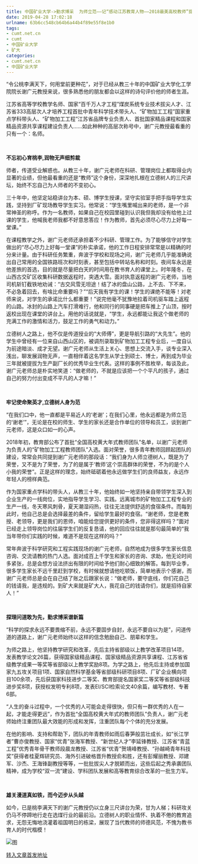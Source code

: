 ```yaml
---
title: 中国矿业大学->勤求博采  为师立范——记“感动江苏教育人物——2018最美高校教师”提名奖获得者化工学院谢广元教授 | cumt.net.cn
date: 2019-04-28 17:02:18
urlname: 63b6cc548cb64b6a44b4f89e55f8e1b0
tags: 
- cumt.net.cn
- cumt
- 中国矿业大学
- 矿大
categories:
- cumt.net.cn
- 中国矿业大学
---
```


“令公桃李满天下，何用堂前更种花”，对于已经从教三十年的中国矿业大学化工学院院长谢广元教授来说，很多熟悉他的朋友都会以这样的诗句评价他的师者生涯。

江苏省高等学校教学名师、国家“百千万人才工程”煤炭系统专业技术拔尖人才、江苏省333高层次人才培养工程首批中青年科学技术带头人、“矿物加工工程”国家重点学科带头人、“矿物加工工程”江苏省品牌专业负责人、首批国家精品课程和国家精品资源共享课程建设负责人……如此种种的高层次称号中，谢广元教授最看重的只有一个：名师。

  

**不忘初心育桃李,润物无声细剪裁**

师者，传道受业解惑也。从教三十年，谢广元老师在科研、管理岗位上都取得业内显著的业绩，但他最看重的还是“教师”这个身份，深深地扎根在立德树人的三尺讲坛，始终不忘自己为人师者的不变初心。

三十年中，他坚定站稳讲台为本、硕、博学生授课，坚守实验室手把手指导学生实践，坚持到厂矿现场教导学生实习。他常说：“学生嘴里喊出来的老师，是一个非常神圣的称呼。作为一名教师，如果自己在校园里碰到认识我但我却没有给他上过课的学生，他喊我老师我都不好意思答应！作为教师，首先必须尽心尽力上好每一堂课。”

在课程教学之外，谢广元老师还承担着不少科研、管理工作。为了能够信守对学生做出的“尽心尽力上好每一堂课”的朴实承诺，他的工作日程安排常常是以精确的时分来计量。由于科研任务繁重，奔波于学校和现场之间，谢广元老师几乎能准确说出自己常用的全国铁路班次和时刻表，甚至包括中转站名称和时刻。夜间车永远是他差旅的首选，目的就是尽量把白天的时间用在教书育人的课堂上。时年隆冬，在山西古交矿区收集科研数据返程时，突遇大雪。面对执意返程的谢广元老师，当地司机斩钉截铁地劝诫：“古交风雪无坦途！结了冰的盘山公路，上不去、下不来，不必急着回去，有啥比命重要吗？”“后天我有学生的课！学生的课绝不能等！对老师来说，对学生的承诺比什么都重要！”说完他毫不犹豫地拉着司机驱车踏上返程的山路。冰封的山路上汽车打滑难行，他和同行的同事硬是把车推上了山顶，按时返校出现在课堂的讲台上。用他的话说就是，“学生，永远都能让我这个做老师的充满工作的激情和活力，鼓足工作的勇气和动力。” 

立德树人之路上，他不仅是传道授业的“大师傅”，更是导航引路的“大先生”。他的学生中曾经有一位来自山西山区的，被调剂录取到矿物加工工程专业后，一度自认为前途暗淡、成才无望。谢广元老师从生活上关心、思想上交流入手，谈专业深入浅出，聊发展润物无声，一直相伴着这名学生从学士到硕士、博士，再到成为毕业三年就被提拔为生产副厂长的优秀毕业生代表。这样的事例不胜枚举，每谈及此，谢广元老师总是朴实地笑道：“做老师的，不就是应该把一个个平凡的孩子，通过自己的努力付出变成不平凡的人才嘛！”

  

**牢记使命聚英才,立德树人身为范**

“在我们口中，他一直都是平易近人的‘老谢’；在我们心里，他永远都是为师立范的‘谢老’”，无论是在校的师生、学生的家长还是合作单位的领导和员工，谈到谢广元老师，这是众口如一的心声。

2018年初，教育部公布了首批“全国高校黄大年式教师团队”名单，以谢广元老师为负责人的“矿物加工工程教师团队”入选。面对荣誉，很多青年教师回顾起团队的建设，常常会共同提到谢广元老师的那段话：“我们身为人师立德树人，既是为了荣誉，又不是为了荣誉，为了的是属于‘教师’这个崇高群体的荣誉，不为的是个人小我的荣誉”。正是这样的理念，始终砥砺着他永远做学生们的良师益友，永远作年轻人的榜样典范。

作为国家重点学科的带头人，从教三十年，他始终如一地坚持亲自带领学生深入到企业生产的一线岗位，实地指导学生学习、实践。远离城市的矿物加工工程专业的生产一线，冬天寒风刺骨，夏天潮湿闷热，往往无法提供舒适的食宿条件。而每到此时，他自己总是会选择最差的条件，留给学生最好的食宿。“谢老师，您是老教授、老领导，更是我们的恩师，咱能给您提供更好的条件，您非得这样吗？”面对已经走上领导岗位的往届学生们的反复恳请，他的回应往往就是那句最简单的“我当年带你们实践的时候，难道不是现在这样的吗？”

常年奔波于科学研究和工程实践现场的谢广元老师，自然地成为很多学生家长信息咨询、交流请教的热门人选。面对成百上千学生和家长的咨询、求助，他无论时间多紧张，总是会想方设法挤出有限的时间给予他们耐心细致的解答。每到毕业季，很多学生家长不远千里赶到学校，有时候就想请他吃顿饭，简单地表示个感谢，而谢广元老师总是会在自己结了账之后跟家长说：“做老师，要守底线，你们花自己的钱请我，是违规的。到矿大来就是矿大人，我花自己的钱请你们，就是招待自家人！”

  

**探理问道敢为先，勤求博采谱新篇**

“科学的探求永远不要畏缩不前，永远不要固步自封，永远不要自以为是”，问道传道的道路上，谢广元老师始终以这样的信念勉励自己、朋辈和学生。

为师之路上，他坚持教学研究和改革，先后主持省部级以上教学改革项目14项，发表教学论文26篇，获得国家级精品课程、国家级精品资源共享课程、江苏省省级教学成果一等奖等省部级以上教学奖励8项。为学之路上，他先后主持或参加国家九五攻关项目1项、国家自然科学基金等省部级科研项目8项、厂矿企业横向项目100余项，先后获国家科技进步二等奖、教育部提名国家奖二等奖等省部级科技进步奖8项，获授权发明专利8项，发表EI/SCI检索论文40余篇，编写教材、专著6部。

“人生的奋斗过程中，一个优秀的人可能会走得很快，但只有一群优秀的人在一起，才能走得更远”，作为首批“全国高校黄大年式的教师团队”负责人，谢广元老师始终注重团队最大效能的形成和发挥，注重团队每个个体的充分发展。

在他的影响、支持和帮助下，团队的年青教师如雨后春笋般茁壮成长，如“长江学者”曹亦俊教授、国家“优青”张海军教授、“新世纪人才”李延锋教授、江苏省“青蓝工程”优秀青年骨干教师段晨龙教授、江苏省“优青”贺靖峰教授、“孙越崎青年科技奖”获得者桂夏辉研究员、海外引进破格晋升教授俞和胜，还有彭耀丽教授、邓建军、沙杰、王海锋副教授等等，一批批拔尖人才脱颖而出，这些后起之秀承袭团队精神，成为学校“双一流”建设、学科团队发展和高等教育综合改革的一批生力军。

  

**雄关漫道真如铁，而今迈步从头越**

如今，已是桃李满天下的谢广元教授仍以立身三尺讲台为荣，甘为人梯；科研攻关仍马不停蹄地行走在选煤行业的最前沿。立德树人的职业情怀、执着不倦的教育追求，无怨无悔地浇灌着祖国明日的栋梁，展现了当代教师的师德风范，不愧为教书育人的时代楷模！

![图](http://xwzx.cumt.edu.cn/_upload/article/images/a3/b9/359851e4427faac49a96222f8da2/37608e45-f164-43d0-9f47-2a6cd3fcac67.jpg)

[转入文章首发地址](http://xwzx.cumt.edu.cn/4d/b1/c521a478641/page.htm)